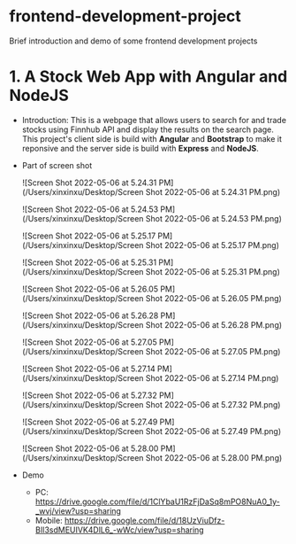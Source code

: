# frontend-development-project
Brief introduction and demo of some frontend development projects
# 1. A Stock Web App with Angular and NodeJS
 - Introduction: 
   This is a webpage that allows users to search for and trade stocks using Finnhub API and display the results on the search page. 
    This project's client side is build with **Angular** and **Bootstrap** to make it reponsive and the server side is build with **Express** and **NodeJS**.
   
 - Part of screen shot

   ![Screen Shot 2022-05-06 at 5.24.31 PM](/Users/xinxinxu/Desktop/Screen Shot 2022-05-06 at 5.24.31 PM.png)

   ![Screen Shot 2022-05-06 at 5.24.53 PM](/Users/xinxinxu/Desktop/Screen Shot 2022-05-06 at 5.24.53 PM.png)

   ![Screen Shot 2022-05-06 at 5.25.17 PM](/Users/xinxinxu/Desktop/Screen Shot 2022-05-06 at 5.25.17 PM.png)

   ![Screen Shot 2022-05-06 at 5.25.31 PM](/Users/xinxinxu/Desktop/Screen Shot 2022-05-06 at 5.25.31 PM.png)

   ![Screen Shot 2022-05-06 at 5.26.05 PM](/Users/xinxinxu/Desktop/Screen Shot 2022-05-06 at 5.26.05 PM.png)

   ![Screen Shot 2022-05-06 at 5.26.28 PM](/Users/xinxinxu/Desktop/Screen Shot 2022-05-06 at 5.26.28 PM.png)

   ![Screen Shot 2022-05-06 at 5.27.05 PM](/Users/xinxinxu/Desktop/Screen Shot 2022-05-06 at 5.27.05 PM.png)

   ![Screen Shot 2022-05-06 at 5.27.14 PM](/Users/xinxinxu/Desktop/Screen Shot 2022-05-06 at 5.27.14 PM.png)

   ![Screen Shot 2022-05-06 at 5.27.32 PM](/Users/xinxinxu/Desktop/Screen Shot 2022-05-06 at 5.27.32 PM.png)

   ![Screen Shot 2022-05-06 at 5.27.49 PM](/Users/xinxinxu/Desktop/Screen Shot 2022-05-06 at 5.27.49 PM.png)

   ![Screen Shot 2022-05-06 at 5.28.00 PM](/Users/xinxinxu/Desktop/Screen Shot 2022-05-06 at 5.28.00 PM.png)

   

 - Demo
   
   - PC: 
      https://drive.google.com/file/d/1ClYbaU1RzFjDaSq8mPO8NuA0_1y-_wvj/view?usp=sharing
   - Mobile: 
	   https://drive.google.com/file/d/18UzViuDfz-BIl3sdMEUIVK4DlL6_-wWc/view?usp=sharing
